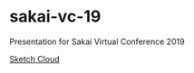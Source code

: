 # sakai-vc-19
Presentation for Sakai Virtual Conference 2019

[Sketch Cloud](https://sketch.cloud/s/2k4Ey)
